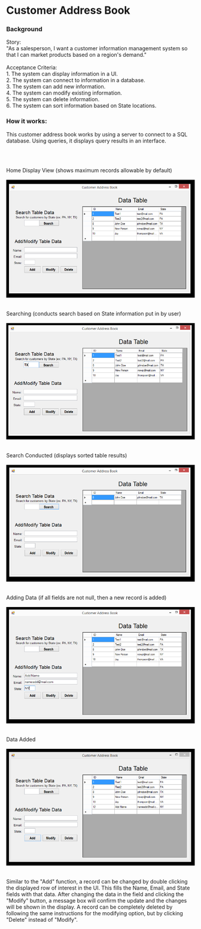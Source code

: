 
<h1>Customer Address Book</h1>

<h3>Background</h3>
<p>Story: <br>
  "As a salesperson, I want a customer information management system so that I can market products based on a region's demand."<br><br>
Acceptance Criteria: <br>
  1. The system can display information in a UI. <br>
  2. The system can connect to information in a database. <br>
  3. The system can add new information. <br>
  4. The system can modify existing information. <br>
  5. The system can delete information. <br>
  6. The system can sort information based on State locations. <br>
</p>

<h3>How it works:</h3>
<p>This customer address book works by using a server to connect to a SQL database. Using queries, it displays query results in an interface.</p><br><br>


Home Display View (shows maximum records allowable by default)<br><br>
![CAB_home](CAB_home.PNG)<br><br>

Searching (conducts search based on State information put in by user)<br><br>
![CAB_prequery](CAB_prequery.PNG)<br><br>

Search Conducted (displays sorted table results)<br><br>
![CAB_query](CAB_query.PNG)<br><br>

Adding Data (if all fields are not null, then a new record is added)<br><br>
![CAB_preAdd](CAB_preAdd.PNG)<br><br>

Data Added<br><br>
![CAB_Added](CAB_Added.PNG)<br><br>

Similar to the "Add" function, a record can be changed by double clicking the displayed row of interest in the UI. This fills the Name, Email, and State fields with that data. After changing the data in the field and clicking the "Modify" button, a message box will confirm the update and the changes will be shown in the display. A record can be completely deleted by following the same instructions for the modifying option, but by clicking "Delete" instead of "Modify". 

